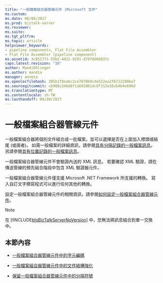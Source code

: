 ```yaml
---
title: "一般檔案組合器管線元件 |Microsoft 文件"
ms.custom: 
ms.date: 06/08/2017
ms.prod: biztalk-server
ms.reviewer: 
ms.suite: 
ms.tgt_pltfrm: 
ms.topic: article
helpviewer_keywords:
- pipeline components, Flat File Assembler
- Flat File Assembler [pipeline component]
ms.assetid: 3c851771-55b2-4d21-9291-d707dd66837c
caps.latest.revision: "10"
author: MandiOhlinger
ms.author: mandia
manager: anneta
ms.openlocfilehash: 385b1f8ea6c2ce707069cde522ea2f6712290be7
ms.sourcegitcommit: cb908c540d8f1a692d01dc8f313e16cb4b4e696d
ms.translationtype: MT
ms.contentlocale: zh-TW
ms.lasthandoff: 09/20/2017
---
```

# <a name="flat-file-assembler-pipeline-component"></a>一般檔案組合器管線元件
一般檔案組合器將個別文件組合成一批檔案，並可以選擇是否在上面加入標頭或結尾 (或兩者)。 如需一般檔案的詳細資訊，請參閱[具有分隔記錄的一般檔案訊息](../core/flat-file-messages-with-delimited-records.md)。 另請參閱[具有位置記錄的一般檔案訊息](../core/flat-file-messages-with-positional-records.md)。  
  
 一般檔案組合器管線元件不會驗證內送的 XML 訊息。 若要確認 XML 驗證，請在傳送管線的預先組合階段中包含 XML 驗證器元件。  
  
 一般檔案組合器管線元件僅支援 Microsoft .NET Framework 所支援的轉換。 寫入自訂文字撰寫程式可以進行任何其他的轉換。  
  
 設定一般檔案組合器管線元件的相關資訊，請參閱[如何設定一般檔案組合器管線元件](../core/how-to-configure-the-flat-file-assembler-pipeline-component.md)。  
  
> [!NOTE]
>  在 [!INCLUDE[btsBizTalkServerNoVersion](../includes/btsbiztalkservernoversion-md.md)] 中，您無法將訊息組合到單一交換中。  
  
## <a name="in-this-section"></a>本節內容  
  
-   [一般檔案組合器管線元件中的字元編碼](../core/character-encoding-in-the-flat-file-assembler-pipeline-component.md)  
  
-   [一般檔案組合器管線元件中的文件結構強化](../core/document-structure-enforcement-in-the-flat-file-assembler-pipeline-component.md)  
  
-   [保留一般檔案組合器管線元件中的分隔符號](../core/retaining-delimiters-in-the-flat-file-assembler-pipeline-component.md)
